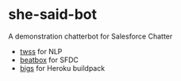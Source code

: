 she-said-bot
============

A demonstration chatterbot for Salesforce Chatter

 * [twss](https://github.com/tansaku/twss) for NLP
 * [beatbox](https://github.com/superfell/Beatbox) for SFDC
 * [bigs](https://github.com/bigs/heroku-buildpack-python-libsvm) for Heroku buildpack
